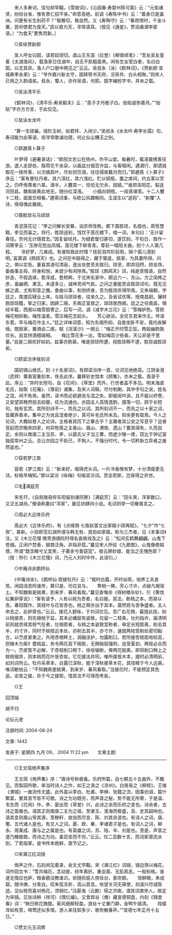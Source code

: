 <!-- { "loadSidebar": true } -->
　　宋人多寿词，佳句却罕觏。《雪坡词》，《沁园春·寿婺州陈可斋》云：“元佑诸贤，纷纷台省，惟有景仁招不来。”命意高绝。前调《寿陈中书》云：“着身已是瀛洲。问更有长生别药不？”极雅切，极自然。又《寿陶守》云：“春雨悭时，千金斗粟，民仰使君为食天。”民以食为天，寻常语耳。（按见《通鉴》，贾润甫谓李密语。）“为食天”更隽而新。］ 

　　○吴咏贺新郎 

　　吴人呼女曰囡，读若奴顽切。虞山王东溆（应奎）《柳南续笔》：“吾友吴友篁着《太湖渔风》，载渔家日住湖中，自无不肌粗面黑。闲有生女莹白者，名曰白囡，以志其异。渔人户口册中两见之”云云。吴叔永（泳）《鹤林词》，《贺新郎·宣城寿季永弟》云：“爷作嘉兴新太守，囡拜鹗书天府，况哥共、白头相聚。”则宋人已用之入韵语矣。叔永，蜀人，亦作吴语，何耶。囡字编检字书，并未之载。 

　　○吴泳清平乐 

　　《鹤林词》，《清平乐·寿吴毅夫》云：“荔子才丹栀子白，抬贴诞弥嘉月。”“抬贴”字亦方方言，于此仅见。 

　　○吴泳水龙吟 

　　“算一生绕徧，瑶阶玉树，如君样、入闲少。”吴叔永《水龙吟·寿李长孺》句。寿词能为此等语，视寻常歌诵功德，何止仙尘糟玉之别。 

　　○郭遯斋卜算子 

　　叶梦得《避暑录话》：“欧阳文忠公在扬州，作平山堂。每暑时，辄凌晨携客往游。遣人走邵伯，取荷花千余朶，以画盆分插百许盆，与客相闲。遇酒行，即遗妓取花一枝传客，以次摘其叶，尽处则饮酒，往往侵夜戴月而归。”郭遯斋《卜算子》序云：“客有惠牡丹者。其六深红，其六浅红。贮以铜瓶，置之席间，约五客以赏之。仍呼侑尊者六辈。酒半，人簪其一，恰恰无欠余，因赋。”“谁把洛阳花，翦送河阳县。魏紫姚黄此地无，随分红深浅。　　小插向铜瓶，一段真堪羡。十二人簪十二枝，面面交相看。”遯斋词事，与欧公风趣略同。玉溪生以“送钩”、“射覆”入诗，得毋愧此雅故。 

　　○聂胜琼与马琼琼 

　　青泥莲花记：“李之问解长安幕，诣京师改秩。都下聂胜琼，名倡也，质性慧黠，李见而喜之。将行，胜琼送别，饯饮于莲花楼下，唱一词，末句曰：‘无计留春住。奈何无计随君去。”因复留经月。为细君督归甚切，遂饮别。不旬日，聂作一词寄李云：‘玉惨花愁出凤城。莲花楼下柳青青。尊前一唱阳关曲，别个人人第几程。　　寻好梦，几难成。有谁知我此时情？枕前泪共阶前雨，隔个窗儿滴到明。’盖寓调《鹧鸪天》也。之问在中路得之，藏于箧底，抵家，为其妻所得。问之，俱以实告。妻喜其语句清丽，遂出妆奁资夫取归。琼至，即弃冠栉，损妆饰，委曲事主母，终身和悦，未尝少有闲隙焉。”胜琼《鹧鸪天》词，纯是至情语，自然妙造，不假造琢，愈浑成，愈秾粹。于北宋名家中，颇近六一、东山。方之闺帏之彦，虽幽栖、漱玉，未遑多让，诚坤灵闲气矣。之问之妻能赏会胜琼词句，既无见嫉之虞，尤有知音之雅。委曲以事，和悦终身，吾为胜琼庆得所焉。又朱端朝，字廷之，南渡后肄业上庠。与妓马琼琼者，往来久之。及省试优等，授南昌尉。辗转脱琼琼籍，挈之归家。因辟二阁，东阁正室居之，琼琼居西阁。廷之之任南昌，倏经半载，西阁以梅雪扇寄之，后写一词，调《减字木兰花》云：“雪梅妒色。雪把梅花相抑勒。梅性温柔。雪压梅花怎起头。　　芳心欲诉。全仗东君来作主。传语东君。早与梅花作主人。”廷之详味词意，知为东阁所抑，自是坐卧不安，竟托疾解绶。既抵家，置酒会二阁，赋《浣溪沙》一阕云：“梅正开时雪正狂。两般幽韵孰优长。且宜持酒细端相。　　梅比雪花多一出，雪如梅蕊少些香。天公非是不思量。”自是二阁欢好如初。兹事亦韵甚。唯是琼琼所遭，视胜琼稍不逮，胜琼诚胜琼矣。 

　　○顾梁汾序侯刻词 

　　国初锡山侯氏，刻《十名家词》，有顾梁汾序一首，论词见地绝高。江阴金溎（武祥）粟香室重刻本，佚去此序。曩移钞史馆本《顾集》，亦未之载，亟录于此。序云：“异时长短句，自《花间》、《草堂》而外，行世者盖不多见。明末海虞毛氏，始取《花庵》、《尊前》诸集，及宋人词稿，尽付剞劂。其中字句之讹，姓名之混，闲不免焉。虽然，读书而必欲避讹与混之失，即披阅吟讽，且不能以终卷，又安望其畅然拔去抑塞，任为流通也。亦园主人高情逸韵，摆落一切，顾于长短句，独有玄赏。其所刻诗不一，而先之以词。其所刻词不一，而先之以十家之词，皆藏弆善本。集中之为讹且混者绝少，真可补毛氏所未及。抑余更有取焉。今人之论词，大概如昔人之论诗。主格者其历下之摹古乎？主趣者其公安之写意乎？迩者竞起而宗晚宋四家，何异牧斋之主香山、眉山、渭南、遗山？要其得失，久而自定。余则以南唐二主当苏、李，以晏氏父子当三曹，而虚少陵一席，窃比于钟记室独孤常州之云。总让亦园之不执已，不狥人，不强分时代，令一切矜新立异者之废然返也。” 

　　○容若梦江南 

　　容若《梦江南》云：“新来好，唱得虎头词。一片冷香惟有梦，十分清瘦更无诗。标格早梅知。”即以梁汾《咏梅》句喻梁汾词。赏会若斯，岂易得之并世。 

　　○毛满庭芳 

　　宋毛幵，《自宛陵易倅东阳留别诸同寮》［满庭芳］云：”回头笑，浑家数口，又泛五湖舟。”俚语称妻曰“浑家”，屡见坊肆间小说。毛词则举一切眷属言之。 

　　○周必大近体乐府 

　　周必大《近体乐府》，有《点绛唇·七夜赵富文出家姬小琼再赋》。“七夕”作“七夜”，甚新。小琼即范石湖所谓与韩无咎、晁伯如家姬，称为三杰者，见《本事词》注。又《木兰花慢·赠贵游摘阮时得名妾故戏及之》云：“松间玄鹤舞翩翩。山鬼下苍烟。正闭户焚香，捩商泛角，非指非弦。”曩见宋人所绘《九歌图》，山鬼像绝娟倩，所谓“既含睇兮又宜笑，子慕余兮善窈窕”。彼云屏妙姬，能当之无愧色耶？（按：所引《木兰花慢》词，乃元人刘时中作，此误引。） 

　　○中庵诗余鹊桥仙 

　　《中庵诗余》，《鹊桥仙·观接牡丹》云：“栽时白露，开时谷雨，培养工夫良苦。闲园消息阿谁传，算只是、司花说与。　　寒梢一拂，芳心寸许，点破凡根宿土。不知魏紫是姚黄，到来岁、春风看取。”曩见查悔余《得树楼杂钞》，引《黄伐坛集妒芽说》：“客有语予，人有以桃为杏者，名曰接。其法，断桃之本，而易以杏。春阳既作，其枝叶与花皆杏也。桃之萌亦出于其本。蓊然若与杏争盛者。主人命去之，此妒芽也。”云云。接花入题咏，于刘词仅见。吾广右花佣，最擅此技。如以桃接杏，则先植桃于盆，其本必蟠屈有姿致，仅留一二枝条，壮约指许，届清明前则就杏择其枝气在者，壮相若者，与桃之本姿致宜称者，审定长短距离，削去其半，约寸许，同时于桃枝近本处，亦削去其半，亦寸许，速就两枝受削处密切黏合，以苎皮紧束之。外用杏根畔土，调融涂护，勿露削口。若所接杏枝距地较高，则植木为架扌耆桃盆，务令两花高下相若，无稍拗屈强附。迨至夏初，两枝必合而为一。苎皮暂不必解，于杏枝削口稍下，徐徐锯断，俾两花脱离，即将削口稍上之桃枝锯弃，则本桃而花叶皆杏矣。它花接法并同，唯所接皆木本，接时必清明前，如刘词所云。牡丹系草本，白露已深秋，能于深秋接草木花，其技精于今人远甚。唯词歇拍云：“不知魏紫是姚黄，到来岁、春风看取。”当接花时，不能预定其色品，讵昔之接，异于今之接耶。惜其法不可得而考矣。 

　　○王 

回顶端 

胡不归 

论坛元老 

注册时间: 2004-08-24 

文章: 1442 

发表于: 星期四 九月 09， 2004 11:22 pm　　文章主题: 

-------------------------------------------------------------------------------- 

　　○王文简倚声集序 

　　王文简《倚声集》序：“唐诗号称极备。乐府所载，自七朝五十五曲外，不概见。而梨园所歌，率当时诗人之作，如王之涣之《凉州》。白居易之《柳枝》。王维《渭城》一曲流传尤盛。此外虽以李白、杜甫、李绅、张籍之流，因事创调，篇什繁富，要其音节皆不可歌。诗之为功既穷，而声音之秘，势不能无所寄，于是温、韦生而《花闲》作，李、晏出而《草堂》兴，此诗之余而乐府之变也。诗余者，古诗之苗裔也。语其正则南唐二主为之祖，至漱玉、淮海而极盛，高、史其嗣响也。语其变则眉山导其源，至稼轩、放翁而尽变，陈、刘其余波也。有诗人之词，唐、蜀、五代诸人是也。有文人之词，晏、欧、秦、李诸君子是也。有词人之词，柳永、周美成、康与之之属是也。有英雄之词，苏、陆、辛、刘是也。至是，声音之道乃臻极致。而诗之为功，虽百变而不穷。”云云。仅二百数十言，而词家源流派别，了若指掌。是书传本绝鲜，亟节记之。 

　　○宋满江红词镜 

　　倚声之作，石刻闲见着录，金文尤罕觏。宋《满江红》词镜，镜边筛以梅花，词作回文书：“雪共梅花，念动是、经年离折。重会面、玉肌真态，一般标格。谁道无情应也妒，暗香藐没教谁识。却随风偷入傍妆台，萦帘额。　　惊醉眼，朱成碧。随冷燠，分青白。叹朱弦冻折，高山音息。怅望关河无驿使，剡溪兴尽成陈迹。见似枝而喜对杨花，须相忆。”冯晏海（云鹏）得之济南，谓其词类宋人，故定为宋镜。见张诗舲（祥河）《偶忆编》。又曾宾谷（燠）藏宣德铜盘，内刻《锦堂春》词：“映日秾花旖旎。萦风细柳轻盈。游丝十丈重门静，金鸭午烟清。　　戏蝶浑如有意，啼莺还似多情。游人来往知多少，歌吹散春声。”“宣德七年正月十五日。” 

　　○贾文元玉词牌 

